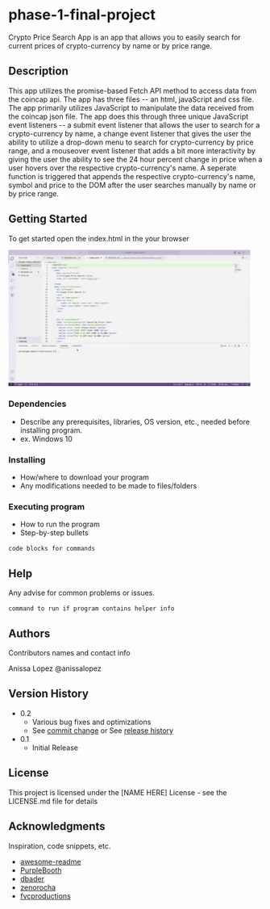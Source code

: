# phase-1-final-project
Crypto Price Search App is an app that allows you to easily search for current prices of crypto-currency by name or by price range. 

## Description

This app utilizes the promise-based Fetch API method to access data from the coincap api. The app has three files -- an html, javaScript and css file. The app primarily utilizes JavaScript to manipulate the data received from the coincap json file. The app does this through three unique JavaScript event listeners -- a submit event listener that allows the user to search for a crypto-currency by name, a change event listener that gives the user the ability to utilize a drop-down menu to search for crypto-currency by price range, and a mouseover event listener that adds a bit more interactivity by giving the user the ability to see the 24 hour percent change in price when a user hovers over the respective crypto-currency's name. A seperate function is triggered that appends the respective crypto-currency's name, symbol and price to the DOM after the user searches manually by name or by price range. 



## Getting Started

To get started open the index.html in the your browser

![](indexhtml.gif)


### Dependencies

* Describe any prerequisites, libraries, OS version, etc., needed before installing program.
* ex. Windows 10

### Installing

* How/where to download your program
* Any modifications needed to be made to files/folders

### Executing program

* How to run the program
* Step-by-step bullets
```
code blocks for commands
```

## Help

Any advise for common problems or issues.
```
command to run if program contains helper info
```

## Authors

Contributors names and contact info

Anissa Lopez @anissalopez


## Version History

* 0.2
    * Various bug fixes and optimizations
    * See [commit change]() or See [release history]()
* 0.1
    * Initial Release

## License

This project is licensed under the [NAME HERE] License - see the LICENSE.md file for details

## Acknowledgments

Inspiration, code snippets, etc.
* [awesome-readme](https://github.com/matiassingers/awesome-readme)
* [PurpleBooth](https://gist.github.com/PurpleBooth/109311bb0361f32d87a2)
* [dbader](https://github.com/dbader/readme-template)
* [zenorocha](https://gist.github.com/zenorocha/4526327)
* [fvcproductions](https://gist.github.com/fvcproductions/1bfc2d4aecb01a834b46)